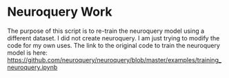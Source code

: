 # Neuroquery Work


The purpose of this script is to re-train the neuroquery model using a different dataset. I did not create neuroquery. I am just trying to modify the code for my own uses.
The link to the original code to train the neuroquery model is here:  https://github.com/neuroquery/neuroquery/blob/master/examples/training_neuroquery.ipynb
